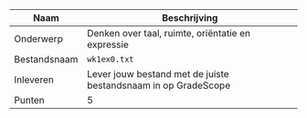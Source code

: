 | Naam         | Beschrijving                                                   |
|--------------|----------------------------------------------------------------|
| Onderwerp    | Denken over taal, ruimte, oriëntatie en expressie              |
| Bestandsnaam | `wk1ex0.txt`                                                   |
| Inleveren    | Lever jouw bestand met de juiste bestandsnaam in op GradeScope |
| Punten       | 5                                                              |

